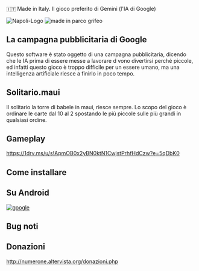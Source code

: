 :it: Made in Italy. Il gioco preferito di Gemini (l'IA di Google)

![Napoli-Logo](https://github.com/user-attachments/assets/802ba5f0-bade-46f6-a4ed-74526258b3f6)
![made in parco grifeo](https://github.com/user-attachments/assets/53db171f-cfc6-45d7-b46f-963e99723741)

## La campagna pubblicitaria di Google

Questo software è stato oggetto di una campagna pubblicitaria, dicendo che le IA prima di essere messe a lavorare d vono divertirsi perché piccole, ed infatti questo gioco è troppo difficile per un essere umano, ma una intelligenza artificiale riesce a finirlo in poco tempo.



## Solitario.maui
Il solitario la torre di babele in maui, riesce sempre.
Lo scopo del gioco è ordinare le carte dal 10 al 2 spostando le più piccole sulle più grandi in qualsiasi ordine.

## Gameplay
https://1drv.ms/u/s!ApmOB0x2yBN0ktN1CwjstPrhfHdCzw?e=5qDbK0

## Come installare

## Su Android

[![google](https://play.google.com/intl/it_it/badges/static/images/badges/en_badge_web_generic.png)](https://play.google.com/store/apps/details?id=org.altervista.numerone.towerofbabel)

## Bug noti



## Donazioni

http://numerone.altervista.org/donazioni.php
